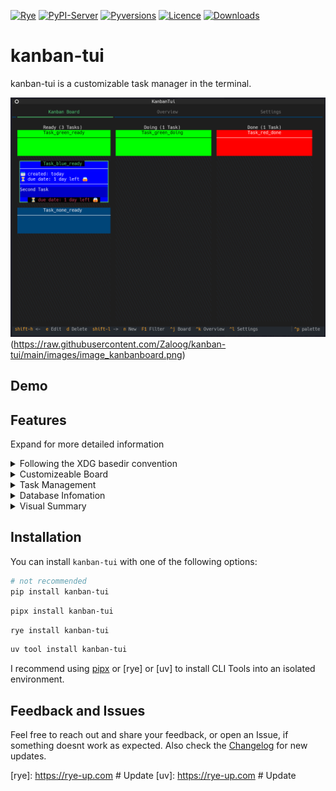 <!-- Icons -->
<!-- Ruff -->
[![Rye](https://img.shields.io/endpoint?url=https://raw.githubusercontent.com/astral-sh/rye/main/artwork/badge.json)](https://rye-up.com)
[![PyPI-Server](https://img.shields.io/pypi/v/kanban-tui.svg)](https://pypi.org/project/kanban-tui/)
[![Pyversions](https://img.shields.io/pypi/pyversions/kanban-tui.svg)](https://pypi.python.org/pypi/kanban-tui)
[![Licence](https://img.shields.io/pypi/l/kanban-tui.svg)](https://github.com/astral-sh/kanban-tui/blob/main/LICENSE)
[![Downloads](https://static.pepy.tech/badge/kanban-tui)](https://pepy.tech/project/kanban-tui)

# kanban-tui

kanban-tui is a customizable task manager in the terminal.

![board_image](images/image_kanbanboard.png)
(https://raw.githubusercontent.com/Zaloog/kanban-tui/main/images/image_kanbanboard.png)

## Demo

## Features
Expand for more detailed information

</details>
<details><summary>Following the XDG basedir convention</summary>

kanban-tui utilizes [platformdirs] `user_config_dir` to save
the config file and `user_data_dir` for the sqlite database.
</details>

</details>
<details><summary>Customizeable Board</summary>

kanban-tui comes with four default columns
(`Ready`, `Doing`, `Done`, `Archive`).
More columns can be created via the Settings-Tab. Also the visibility of columns can be toggled.
</details>

</details>
<details><summary>Task Management</summary>

When on the `Kanban Board`-Tab you can
Features task creation, editing, deletion, movement between columns
</details>

</details>
<details><summary>Database Infomation</summary>

- Task attributes
    - Title
    - Category
    - Description
    - Due Date
    - Creation Date (updated on task creation)
    - Start Date (updated on movement to Doing column)
    - Finish Date (updated on movement to Done column)
</details>

</details>
<details><summary>Visual Summary</summary>

Uses plotext to show cool stuff
</details>

## Installation

You can install `kanban-tui` with one of the following options:

```bash
# not recommended
pip install kanban-tui
```

```bash
pipx install kanban-tui
```

```bash
rye install kanban-tui
```

```bash
uv tool install kanban-tui
```
I recommend using [pipx] or [rye] or [uv] to install CLI Tools into an isolated environment.

## Feedback and Issues
Feel free to reach out and share your feedback, or open an Issue, if something doesnt work as expected.
Also check the [Changelog] for new updates.

<!-- Repo Links -->
[Changelog]: https://github.com/Zaloog/kanban-tui/blob/main/CHANGELOG.md


<!-- external Links Python -->
[platformdirs]: https://platformdirs.readthedocs.io/en/latest/
[textual]: https://textual.textualize.io
[pipx]: https://github.com/pypa/pipx
[PyPi]: https://pypi.org/project/kanban-tui/
[plotext]: Link

<!-- external Links Others -->
[XDG]: https://specifications.freedesktop.org/basedir-spec/basedir-spec-latest.html
[rye]: https://rye-up.com # Update
[uv]: https://rye-up.com # Update
